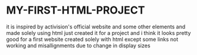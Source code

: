 # MY-FIRST-HTML-PROJECT
it is inspired by activision's official website and some other elements and made solely using html
just created it for a project and i think it looks pretty good for a first website created solely with html except some links not working and misallignments due to change in display sizes
